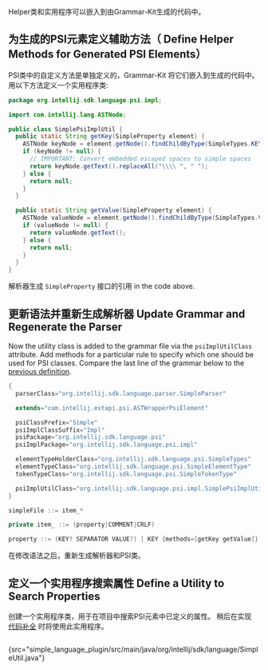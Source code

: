 [//]: # (title: 6. PSI Helpers and Utilities)

<!-- Copyright 2000-2020 JetBrains s.r.o. and other contributors. Use of this source code is governed by the Apache 2.0 license that can be found in the LICENSE file. -->

<include src="language_and_filetype.md" include-id="custom_language_tutorial_header"></include>

Helper类和实用程序可以嵌入到由Grammar-Kit生成的代码中。

## 为生成的PSI元素定义辅助方法（ Define Helper Methods for Generated PSI Elements）
PSI类中的自定义方法是单独定义的，Grammar-Kit 将它们嵌入到生成的代码中。
用以下方法定义一个实用程序类:

```java
package org.intellij.sdk.language.psi.impl;

import com.intellij.lang.ASTNode;

public class SimplePsiImplUtil {
  public static String getKey(SimpleProperty element) {
    ASTNode keyNode = element.getNode().findChildByType(SimpleTypes.KEY);
    if (keyNode != null) {
      // IMPORTANT: Convert embedded escaped spaces to simple spaces
      return keyNode.getText().replaceAll("\\\\ ", " ");
    } else {
      return null;
    }
  }

  public static String getValue(SimpleProperty element) {
    ASTNode valueNode = element.getNode().findChildByType(SimpleTypes.VALUE);
    if (valueNode != null) {
      return valueNode.getText();
    } else {
      return null;
    }
  }
}
```

解析器生成 `SimpleProperty` 接口的引用 in the code above.

## 更新语法并重新生成解析器 Update Grammar and Regenerate the Parser
Now the utility class is added to the grammar file via the `psiImplUtilClass` attribute.
Add methods for a particular rule to specify which one should be used for PSI classes.
Compare the last line of the grammar below to the [previous definition](grammar_and_parser.md#define-the-grammar).

```java
{
  parserClass="org.intellij.sdk.language.parser.SimpleParser"

  extends="com.intellij.extapi.psi.ASTWrapperPsiElement"

  psiClassPrefix="Simple"
  psiImplClassSuffix="Impl"
  psiPackage="org.intellij.sdk.language.psi"
  psiImplPackage="org.intellij.sdk.language.psi.impl"

  elementTypeHolderClass="org.intellij.sdk.language.psi.SimpleTypes"
  elementTypeClass="org.intellij.sdk.language.psi.SimpleElementType"
  tokenTypeClass="org.intellij.sdk.language.psi.SimpleTokenType"

  psiImplUtilClass="org.intellij.sdk.language.psi.impl.SimplePsiImplUtil"
}

simpleFile ::= item_*

private item_ ::= (property|COMMENT|CRLF)

property ::= (KEY? SEPARATOR VALUE?) | KEY {methods=[getKey getValue]}
```

在修改语法之后，重新生成解析器和PSI类。

## 定义一个实用程序搜索属性 Define a Utility to Search Properties
创建一个实用程序类，用于在项目中搜索PSI元素中已定义的属性。
稍后在实现 [代码补全](https://www.jetbrains.com/help/idea/auto-completing-code.html) 时将使用此实用程序。

```java
```
{src="simple_language_plugin/src/main/java/org/intellij/sdk/language/SimpleUtil.java"}
